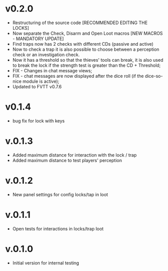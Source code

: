 # v0.2.0
* Restructuring of the source code [RECOMMENDED EDITING THE LOCKS]
* Now separate the Check, Disarm and Open Loot macros [NEW MACROS - MANDATORY UPDATE]
* Find traps now has 2 checks with different CDs (passive and active)
* Now to check a trap it is also possible to choose between a perception check or an investigation check.
* Now it has a threshold so that the thieves' tools can break, it is also used to break the lock if the strength test is greater than the CD + Threshold;
* FIX - Changes in chat message views;
* FIX - chat messages are now displayed after the dice roll (if the dice-so-nice module is active);
* Updated to FVTT v0.7.6

# v0.1.4
* bug fix for lock with keys

# v.0.1.3
* Added maximum distance for interaction with the lock / trap
* Added maximum distance to test players' perception

# v.0.1.2
* New panel settings for config locks/tap in loot

# v.0.1.1
* Open tests for interactions in locks/trap loot

# v.0.1.0
* Initial version for internal testing